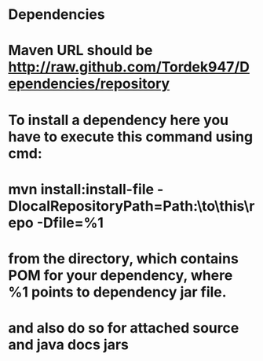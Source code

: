 # Dependencies
# Maven URL should be http://raw.github.com/Tordek947/Dependencies/repository 
# To install a dependency here you have to execute this command using cmd:
# mvn install:install-file -DlocalRepositoryPath=Path:\to\this\repo -Dfile=%1
# from the directory, which contains POM for your dependency, where %1 points to dependency jar file.
# and also do so for attached source and java docs jars
